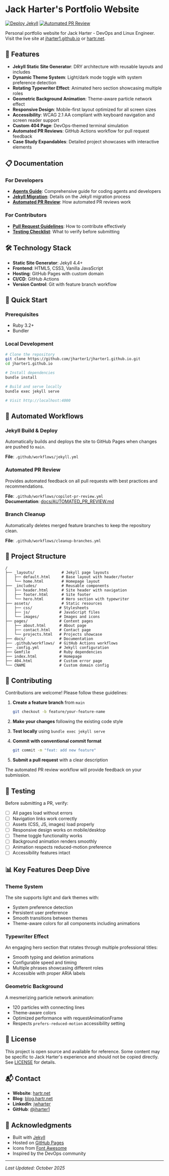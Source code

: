 # Jack Harter's Portfolio Website

[![Deploy Jekyll](https://github.com/jharter1/jharter1.github.io/workflows/Deploy%20Jekyll%20site%20to%20GitHub%20Pages/badge.svg)](https://github.com/jharter1/jharter1.github.io/actions)
[![Automated PR Review](https://img.shields.io/badge/PR%20Review-Automated-blue)](docs/AUTOMATED_PR_REVIEW.md)

Personal portfolio website for Jack Harter - DevOps and Linux Engineer. Visit the live site at [jharter1.github.io](https://jharter1.github.io) or [hartr.net](https://hartr.net).

## 🚀 Features

- **Jekyll Static Site Generator**: DRY architecture with reusable layouts and includes
- **Dynamic Theme System**: Light/dark mode toggle with system preference detection
- **Rotating Typewriter Effect**: Animated hero section showcasing multiple roles
- **Geometric Background Animation**: Theme-aware particle network effect
- **Responsive Design**: Mobile-first layout optimized for all screen sizes
- **Accessibility**: WCAG 2.1 AA compliant with keyboard navigation and screen reader support
- **Custom 404 Page**: DevOps-themed terminal simulation
- **Automated PR Reviews**: GitHub Actions workflow for pull request feedback
- **Case Study Expandables**: Detailed project showcases with interactive elements

## 📋 Documentation

### For Developers
- **[Agents Guide](docs/agents.md)**: Comprehensive guide for coding agents and developers
- **[Jekyll Migration](docs/JEKYLL_MIGRATION.md)**: Details on the Jekyll migration process
- **[Automated PR Review](docs/AUTOMATED_PR_REVIEW.md)**: How automated PR reviews work

### For Contributors
- **[Pull Request Guidelines](docs/agents.md#pull-request-guidelines)**: How to contribute effectively
- **[Testing Checklist](docs/agents.md#testing-checklist)**: What to verify before submitting

## 🛠️ Technology Stack

- **Static Site Generator**: Jekyll 4.4+
- **Frontend**: HTML5, CSS3, Vanilla JavaScript
- **Hosting**: GitHub Pages with custom domain
- **CI/CD**: GitHub Actions
- **Version Control**: Git with feature branch workflow

## 🏃 Quick Start

### Prerequisites
- Ruby 3.2+
- Bundler

### Local Development

```bash
# Clone the repository
git clone https://github.com/jharter1/jharter1.github.io.git
cd jharter1.github.io

# Install dependencies
bundle install

# Build and serve locally
bundle exec jekyll serve

# Visit http://localhost:4000
```

## 🤖 Automated Workflows

### Jekyll Build & Deploy
Automatically builds and deploys the site to GitHub Pages when changes are pushed to `main`.

**File**: `.github/workflows/jekyll.yml`

### Automated PR Review
Provides automated feedback on all pull requests with best practices and recommendations.

**File**: `.github/workflows/copilot-pr-review.yml`  
**Documentation**: [docs/AUTOMATED_PR_REVIEW.md](docs/AUTOMATED_PR_REVIEW.md)

### Branch Cleanup
Automatically deletes merged feature branches to keep the repository clean.

**File**: `.github/workflows/cleanup-branches.yml`

## 📁 Project Structure

```
/
├── _layouts/            # Jekyll page layouts
│   ├── default.html     # Base layout with header/footer
│   └── home.html        # Homepage layout
├── _includes/           # Reusable components
│   ├── header.html      # Site header with navigation
│   ├── footer.html      # Site footer
│   └── hero.html        # Hero section with typewriter
├── assets/              # Static resources
│   ├── css/            # Stylesheets
│   ├── js/             # JavaScript files
│   └── images/         # Images and icons
├── pages/              # Content pages
│   ├── about.html      # About page
│   ├── contact.html    # Contact page
│   └── projects.html   # Projects showcase
├── docs/               # Documentation
├── .github/workflows/  # GitHub Actions workflows
├── _config.yml         # Jekyll configuration
├── Gemfile             # Ruby dependencies
├── index.html          # Homepage
├── 404.html            # Custom error page
└── CNAME               # Custom domain config
```

## 🤝 Contributing

Contributions are welcome! Please follow these guidelines:

1. **Create a feature branch** from `main`
   ```bash
   git checkout -b feature/your-feature-name
   ```

2. **Make your changes** following the existing code style

3. **Test locally** using `bundle exec jekyll serve`

4. **Commit with conventional commit format**
   ```bash
   git commit -m "feat: add new feature"
   ```

5. **Submit a pull request** with a clear description

The automated PR review workflow will provide feedback on your submission.

## 🧪 Testing

Before submitting a PR, verify:

- [ ] All pages load without errors
- [ ] Navigation links work correctly
- [ ] Assets (CSS, JS, images) load properly
- [ ] Responsive design works on mobile/desktop
- [ ] Theme toggle functionality works
- [ ] Background animation renders smoothly
- [ ] Animation respects reduced-motion preference
- [ ] Accessibility features intact

## 📊 Key Features Deep Dive

### Theme System
The site supports light and dark themes with:
- System preference detection
- Persistent user preference
- Smooth transitions between themes
- Theme-aware colors for all components including animations

### Typewriter Effect
An engaging hero section that rotates through multiple professional titles:
- Smooth typing and deletion animations
- Configurable speed and timing
- Multiple phrases showcasing different roles
- Accessible with proper ARIA labels

### Geometric Background
A mesmerizing particle network animation:
- 120 particles with connecting lines
- Theme-aware colors
- Optimized performance with requestAnimationFrame
- Respects `prefers-reduced-motion` accessibility setting

## 📝 License

This project is open source and available for reference. Some content may be specific to Jack Harter's experience and should not be copied directly. See [LICENSE](docs/LICENSE) for details.

## 📬 Contact

- **Website**: [hartr.net](https://hartr.net)
- **Blog**: [blog.hartr.net](https://blog.hartr.net)
- **LinkedIn**: [jwharter](https://www.linkedin.com/in/jwharter)
- **GitHub**: [@jharter1](https://github.com/jharter1)

## 🙏 Acknowledgments

- Built with [Jekyll](https://jekyllrb.com/)
- Hosted on [GitHub Pages](https://pages.github.com/)
- Icons from [Font Awesome](https://fontawesome.com/)
- Inspired by the DevOps community

---

*Last Updated: October 2025*
